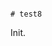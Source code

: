                                                                                                                                                                                                                                                                                                                      # test8

Init.
